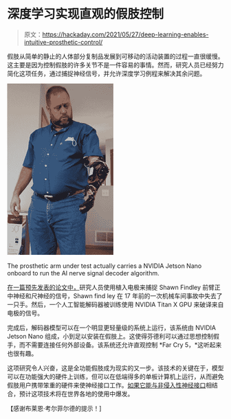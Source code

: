 # 深度学习实现直观的假肢控制

> 原文：<https://hackaday.com/2021/05/27/deep-learning-enables-intuitive-prosthetic-control/>

假肢从简单的静止的人体部分复制品发展到可移动的活动装置的过程一直很缓慢。这主要是因为控制假肢的许多关节不是一件容易的事情。然而，研究人员已经努力简化这项任务，通过捕捉神经信号，并允许深度学习例程来解决其余问题。

![](img/3e3010bfb43f13a3572d83b665898c37.png)

The prosthetic arm under test actually carries a NVIDIA Jetson Nano onboard to run the AI nerve signal decoder algorithm.

[在一篇预先发表的论文中，](https://arxiv.org/abs/2103.13452)研究人员使用植入电极来捕捉 Shawn Findley 前臂正中神经和尺神经的信号，Shawn find ley 在 17 年前的一次机械车间事故中失去了一只手。然后，一个人工智能解码器被训练使用 NVIDIA Titan X GPU 来破译来自电极的信号。

完成后，解码器模型可以在一个明显更轻量级的系统上运行，该系统由 NVIDIA Jetson Nano 组成，小到足以安装在假肢上。这使得芬德利可以通过思想控制假手，而不需要连接任何外部设备。该系统还允许直观控制 *Far Cry 5，*这听起来也很有趣。

这项研究令人兴奋，这是全功能假肢成为现实的又一步。该技术的关键在于，模型可以在功能强大的硬件上训练，但可以在低端得多的单板计算机上运行，从而避免假肢用户携带笨重的硬件来使神经接口工作。[如果它能与非侵入性神经接口](https://hackaday.com/2016/12/31/move-a-robotic-hand-with-your-nerve-impulses/)相结合，预计这项技术将在世界各地的使用中爆发。

【感谢布莱恩·考尔菲尔德的提示！]